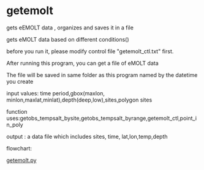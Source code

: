 getemolt
========

gets eEMOLT data , organizes and saves it in a file


gets  eMOLT data based on different conditions()

before you run it, please modify control file "getemolt_ctl.txt" first.

After running this program, you can get a file of eMOLT data

The  file will be saved in same folder as this program named by the datetime you create

input values: time period,gbox(maxlon, minlon,maxlat,minlat),depth(deep,low),sites,polygon sites

function uses:getobs_tempsalt_bysite,getobs_tempsalt_byrange,getemolt_ctl,point_in_poly

output : a data file which includes sites, time, lat,lon,temp,depth

flowchart: 


<a href="https://github.com/xhx509/getemolt/blob/master/getemolt_flowchart.png">getemolt.py</a>
